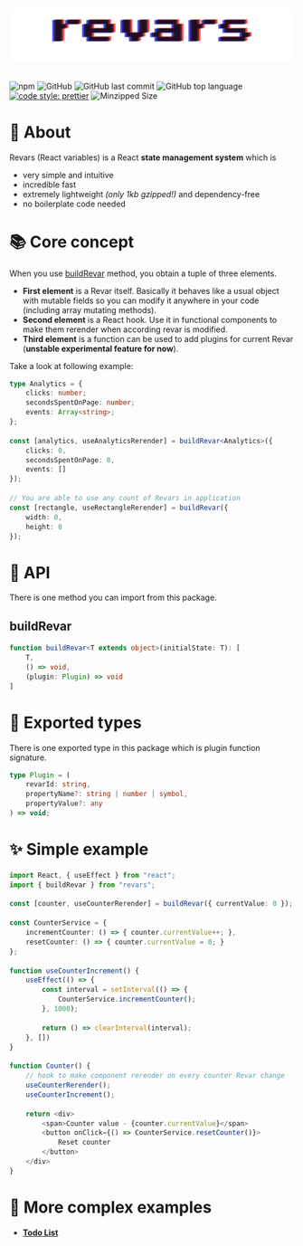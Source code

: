 # <p align="center">![Revars logo](/revars.svg "Logo")</p>
![npm](https://img.shields.io/npm/v/revars)
![GitHub](https://img.shields.io/github/license/alevnyacow/revars)
![GitHub last commit](https://img.shields.io/github/last-commit/alevnyacow/revars)
![GitHub top language](https://img.shields.io/github/languages/top/alevnyacow/revars)
[![code style: prettier](https://img.shields.io/badge/code_style-prettier-ff69b4.svg?style=flat-square)](https://github.com/prettier/prettier)
![Minzipped Size](https://badgen.net/bundlephobia/minzip/revars)

# 💫 About

Revars (React variables) is a React **state management system** which is

-  very simple and intuitive
-  incredible fast
-  extremely lightweight *(only 1kb gzipped!)* and dependency-free
-  no boilerplate code needed

# 📚 Core concept

When you use [buildRevar](#build-revar) method, you obtain a tuple of three elements.

- **First element** is a Revar itself. Basically it behaves like a usual object with mutable fields so you can modify it anywhere in your code (including array mutating methods).
- **Second element** is a React hook. Use it in functional components to make them rerender when according revar is modified.
- **Third element** is a function can be used to add plugins for current Revar (**unstable experimental feature for now**).

Take a look at following example:

```ts
type Analytics = {
    clicks: number;
    secondsSpentOnPage: number;
    events: Array<string>;
};

const [analytics, useAnalyticsRerender] = buildRevar<Analytics>({ 
    clicks: 0, 
    secondsSpentOnPage: 0,
    events: []
});

// You are able to use any count of Revars in application
const [rectangle, useRectangleRerender] = buildRevar({ 
    width: 0, 
    height: 0 
});
```

# 📔 API

There is one method you can import from this package.

## <a id='build-revar'></a>**buildRevar**

```ts
function buildRevar<T extends object>(initialState: T): [
    T,
    () => void,
    (plugin: Plugin) => void
]
```

# 🧩 Exported types

There is one exported type in this package which is plugin function signature.

```ts
type Plugin = (
    revarId: string,
    propertyName?: string | number | symbol,
    propertyValue?: any
) => void;
```

# ✨ Simple example

```ts
import React, { useEffect } from "react";
import { buildRevar } from "revars";

const [counter, useCounterRerender] = buildRevar({ currentValue: 0 });

const CounterService = {
    incrementCounter: () => { counter.currentValue++; },
    resetCounter: () => { counter.currentValue = 0; }
};

function useCounterIncrement() {
    useEffect(() => {
        const interval = setInterval(() => {
            CounterService.incrementCounter();
        }, 1000);

        return () => clearInterval(interval); 
    }, [])
}

function Counter() {
    // hook to make component rerender on every counter Revar change
    useCounterRerender();
    useCounterIncrement();

    return <div>
        <span>Counter value - {counter.currentValue}</span>
        <button onClick={() => CounterService.resetCounter()}>
            Reset counter
        </button>
    </div>
}
```

# 🌌 More complex examples

- **[Todo List](https://codesandbox.io/s/revars-complex-todos-demo-77qo3)**